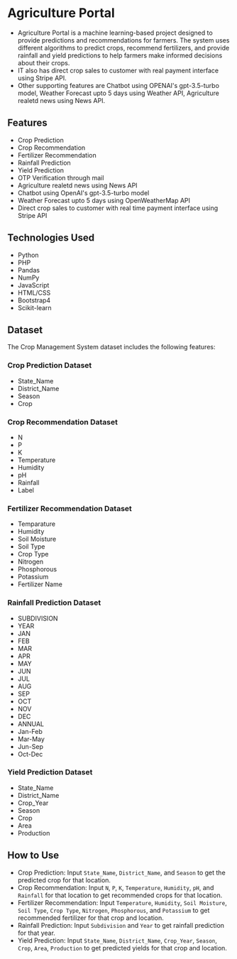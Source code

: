 # Agriculture Portal

- Agriculture Portal is a machine learning-based project designed to provide predictions and recommendations for farmers. The system uses different algorithms to predict crops, recommend fertilizers, and provide rainfall and yield predictions to help farmers make informed decisions about their crops.
- IT also has direct crop sales to customer with real payment interface using Stripe API.
- Other supporting features are Chatbot using OPENAI's gpt-3.5-turbo model, Weather Forecast upto 5 days using Weather API, Agriculture realetd news using News API.


## Features
- Crop Prediction
- Crop Recommendation
- Fertilizer Recommendation
- Rainfall Prediction
- Yield Prediction
- OTP Verification through mail
- Agriculture realetd news using News API
- Chatbot using OpenAI's gpt-3.5-turbo model
- Weather Forecast upto 5 days using OpenWeatherMap API
- Direct crop sales to customer with real time payment interface using Stripe API


## Technologies Used
- Python
- PHP
- Pandas
- NumPy
- JavaScript
- HTML/CSS
- Bootstrap4
- Scikit-learn

## Dataset
The Crop Management System dataset includes the following features:

### Crop Prediction Dataset
- State_Name
- District_Name
- Season
- Crop

### Crop Recommendation Dataset
- N
- P
- K
- Temperature
- Humidity
- pH
- Rainfall
- Label

### Fertilizer Recommendation Dataset
- Temparature
- Humidity
- Soil Moisture
- Soil Type
- Crop Type
- Nitrogen
- Phosphorous
- Potassium
- Fertilizer Name

### Rainfall Prediction Dataset
- SUBDIVISION
- YEAR
- JAN
- FEB
- MAR
- APR
- MAY
- JUN
- JUL
- AUG
- SEP
- OCT
- NOV
- DEC
- ANNUAL
- Jan-Feb
- Mar-May
- Jun-Sep
- Oct-Dec

### Yield Prediction Dataset
- State_Name
- District_Name
- Crop_Year
- Season
- Crop
- Area
- Production

## How to Use
- Crop Prediction: Input `State_Name`, `District_Name`, and `Season` to get the predicted crop for that location.
- Crop Recommendation: Input `N`, `P`, `K`, `Temperature`, `Humidity`, `pH`, and `Rainfall` for that location to get recommended crops for that location.
- Fertilizer Recommendation: Input `Temperature`, `Humidity`, `Soil Moisture`, `Soil Type`, `Crop Type`, `Nitrogen`, `Phosphorous`, and `Potassium` to get recommended fertilizer for that crop and location.
- Rainfall Prediction: Input `Subdivision` and `Year` to get rainfall prediction for that year.
- Yield Prediction: Input `State_Name`, `District_Name`, `Crop_Year`, `Season`, `Crop`, `Area`, `Production` to get predicted yields for that crop and location.

